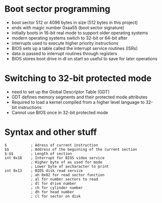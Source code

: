 # Boot sector programming
- boot sector 512 or 4096 bytes in size (512 bytes in this project)
- ends with magic number 0xaa55 (boot sector signature)
- initially boots in 16-bit real mode to support older operating systems
- modern operating systems switch to 32-bit or 64-bit after
- interrupts used to execute higher priority instructions
- BIOS sets up a table called the interrupt service routines (ISRs)
- data is passed to interrupt routines through registers
- BIOS stores boot drive in dl on start so useful to save for later operations

# Switching to 32-bit protected mode
- need to set up the Global Descriptor Table (GDT)
- GDT defines memory segments and their protected mode attributes
- Required to load a kernel compiled from a higher level language to 32-bit instructions
- Cannot use BIOS once in 32-bit protected mode

# Syntax and other stuff
```
$           ; Adress of current instruction
$$          ; Address of the beginning of the current section
$-$$        ; Length of section
int 0x10    ; Interrupt for BIOS video service
            ; Higher byte of ax used for mode
            ; Lower byte of axcharacter to print
int 0x13    ; BIOS disk read service
            ; ah 0x02 for read sector function
            ; al for number sectors to read
            ; dl for drive number
            ; ch for cylinder number
            ; dh for head number
            ; cl for sector on disk 
```
